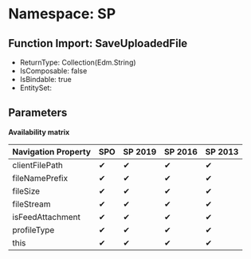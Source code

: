 # Namespace: SP

## Function Import: SaveUploadedFile

- ReturnType: Collection(Edm.String)
- IsComposable: false
- IsBindable: true
- EntitySet: 

## Parameters

**Availability matrix**

Navigation Property | SPO | SP 2019 | SP 2016 | SP 2013
----------|-----|---------|---------|--------
clientFilePath | ✔ | ✔ | ✔ | ✔
fileNamePrefix | ✔ | ✔ | ✔ | ✔
fileSize | ✔ | ✔ | ✔ | ✔
fileStream | ✔ | ✔ | ✔ | ✔
isFeedAttachment | ✔ | ✔ | ✔ | ✔
profileType | ✔ | ✔ | ✔ | ✔
this | ✔ | ✔ | ✔ | ✔
